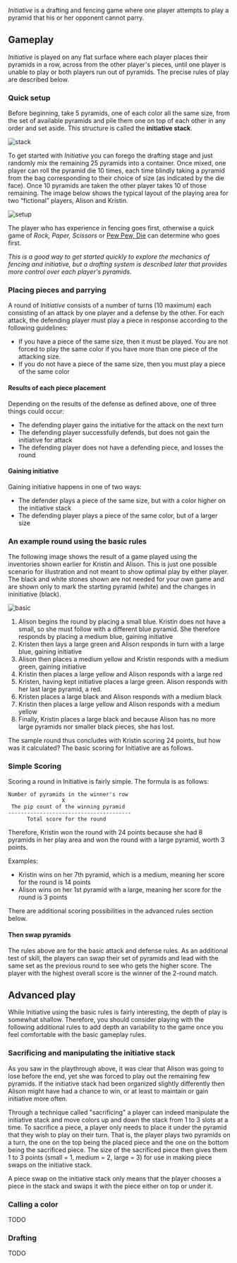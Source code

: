 *Initiative* is a drafting and fencing game where one player attempts to
play a pyramid that his or her opponent cannot parry.

Gameplay
--------

*Initiative* is played on any flat surface where each player places
their pyramids in a row, across from the other player's pieces, until
one player is unable to play or both players run out of pyramids. The
precise rules of play are described below.

### Quick setup

Before beginning, take 5 pyramids, one of each color all the same size,
from the set of available pyramids and pile them one on top of each
other in any order and set aside. This structure is called the
**initiative stack**.

![stack](https://raw.githubusercontent.com/fogus/spiel/master/pyramidenspiel/initiative/graphics/initiative-stack.png)

To get started with *Initiative* you can forego the drafting stage and
just randomly mix the remaining 25 pyramids into a container. Once
mixed, one player can roll the pyramid die 10 times, each time blindly
taking a pyramid from the bag corresponding to their choice of size (as
indicated by the die face). Once 10 pyramids are taken the other player
takes 10 of those remaining. The image below shows the typical layout of
the playing area for two “fictional” players, Alison and Kristin.

![setup](https://raw.githubusercontent.com/fogus/spiel/master/pyramidenspiel/initiative/graphics/initiative-inventory-setup.png)

The player who has experience in fencing goes first, otherwise a quick
game of *Rock, Paper, Scissors* or [Pew Pew, Die][] can determine who
goes first.

*This is a good way to get started quickly to explore the mechanics of
fencing and initiative, but a drafting system is described later that
provides more control over each player's pyramids.*

### Placing pieces and parrying

A round of *Initiative* consists of a number of turns (10 maximum) each
consisting of an attack by one player and a defense by the other. For
each attack, the defending player must play a piece in response
according to the following guidelines:

-   If you have a piece of the same size, then it must be played. You
    are not forced to play the same color if you have more than one
    piece of the attacking size.
-   If you do not have a piece of the same size, then you must play a
    piece of the same color

#### Results of each piece placement

Depending on the results of the defense as defined above, one of three
things could occur:

-   The defending player gains the initiative for the attack on the next
    turn
-   The defending player successfully defends, but does not gain the
    initiative for attack
-   The defending player does not have a defending piece, and losses the
    round

#### Gaining initiative

Gaining initiative happens in one of two ways:

-   The defender plays a piece of the same size, but with a color higher
    on the initiative stack
-   The defending player plays a piece of the same color, but of a
    larger size

### An example round using the basic rules

The following image shows the result of a game played using the inventories shown earlier for Kristin and Alison.  This is just one possible scenario for illustration and not meant to show optimal play by either player.  The black and white stones shown are not needed for your own game and are shown only to mark the starting pyramid (white) and the changes in ininitiative (black).

![basic](https://raw.githubusercontent.com/fogus/spiel/master/pyramidenspiel/initiative/graphics/basic-play-final.png)

 1. Alison begins the round by placing a small blue. Kristin does not 
    have a small, so she must follow with a different blue pyramid. 
	She therefore responds by placing a medium blue, gaining initiative
 2. Kristen then lays a large green and Alison responds in turn with a 
    large blue, gaining initiative
 3. Alison then places a medium yellow and Kristin responds with a 
    medium green, gaining initiative
 4. Kristin then places a large yellow and Alison responds with a 
    large red
 5. Kristen, having kept initiative places a large green. Alison responds
    with her last large pyramid, a red.
 6. Kristen places a large black and Alison responds with a medium black
 7. Kristin then places a large yellow and Alison responds with a 
    medium yellow
 8. Finally, Kristin places a large black and because Alison has no
    more large pyramids nor smaller black pieces, she has lost.

The sample round thus concludes with Kristin scoring 24 points, but how was it calculated?  The basic scoring for Initiative are as follows.

### Simple Scoring

Scoring a round in Initiative is fairly simple. The formula is as
follows:

    Number of pyramids in the winner's row
                     X
     The pip count of the winning pyramid
    ---------------------------------------
          Total score for the round

Therefore, Kristin won the round with 24 points because she had 8 pyramids in her play area and won the round with a large pyramid, worth 3 points.

Examples:

-   Kristin wins on her 7th pyramid, which is a medium, meaning her score
    for the round is 14 points
-   Alison wins on her 1st pyramid with a large, meaning her score for
    the round is 3 points

There are additional scoring possibilities in the advanced rules section
below.


#### Then swap pyramids

The rules above are for the basic attack and defense rules. As an
additional test of skill, the players can swap their set of pyramids and
lead with the same set as the previous round to see who gets the higher
score.  The player with the highest overall score is the winner of the 
2-round match.


Advanced play
-------------

While Initiative using the basic rules is fairly interesting, the depth of play is somewhat shallow.  Therefore, you should consider playing with the following additional rules to add depth an variability to the game once you feel comfortable with the basic gameplay rules.

### Sacrificing and manipulating the initiative stack

As you saw in the playthrough above, it was clear that Alison was going to lose before the end, yet she was forced to play out the remaining few pyramids. If the initiative stack had been organized slightly differently then Alison might have had a chance to win, or at least to maintain or gain initiative more often.

Through a technique called "sacrificing" a player can indeed manipulate the initiative stack and move colors up and down the stack from 1 to 3 slots at a time.  To sacrifice a piece, a player only needs to place it under the pyramid that they wish to play on their turn.  That is, the player plays two pyramids on a turn, the one on the top being the placed piece and the one on the bottom being the sacrificed piece.  The size of the sacrificed piece then gives them 1 to 3 points (small = 1, medium = 2, large = 3) for use in making piece swaps on the initiative stack.  

A piece swap on the initiative stack only means that the player chooses a piece in the stack and swaps it with the piece either on top or under it. 

### Calling a color

TODO

### Drafting

TODO


  [Pew Pew, Die]: http://icehousegames.org/wiki/index.php?title=PewPewDie
